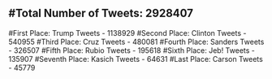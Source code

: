 #Total Number of Tweets: 2928407 
---
#First Place: Trump Tweets - 1138929
#Second Place: Clinton Tweets - 540955
#Third Place: Cruz Tweets - 480081
#Fourth Place: Sanders Tweets - 326507
#Fifth Place: Rubio Tweets - 195618
#Sixth Place: Jeb! Tweets - 135907
#Seventh Place: Kasich Tweets - 64631
#Last Place: Carson Tweets - 45779
